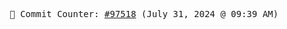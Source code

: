 <p align="center">
    <samp>
        📮 Commit Counter: <a href="https://github.com/Javascript-void0/Javascript-void0/commits/main">#97518</a> (July 31, 2024 @ 09:39 AM)
    </samp>
</p>